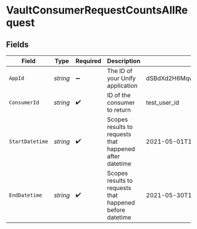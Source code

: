 # VaultConsumerRequestCountsAllRequest


## Fields

| Field                                                    | Type                                                     | Required                                                 | Description                                              | Example                                                  |
| -------------------------------------------------------- | -------------------------------------------------------- | -------------------------------------------------------- | -------------------------------------------------------- | -------------------------------------------------------- |
| `AppId`                                                  | *string*                                                 | :heavy_minus_sign:                                       | The ID of your Unify application                         | dSBdXd2H6Mqwfg0atXHXYcysLJE9qyn1VwBtXHX                  |
| `ConsumerId`                                             | *string*                                                 | :heavy_check_mark:                                       | ID of the consumer to return                             | test_user_id                                             |
| `StartDatetime`                                          | *string*                                                 | :heavy_check_mark:                                       | Scopes results to requests that happened after datetime  | 2021-05-01T12:00:00.000Z                                 |
| `EndDatetime`                                            | *string*                                                 | :heavy_check_mark:                                       | Scopes results to requests that happened before datetime | 2021-05-30T12:00:00.000Z                                 |